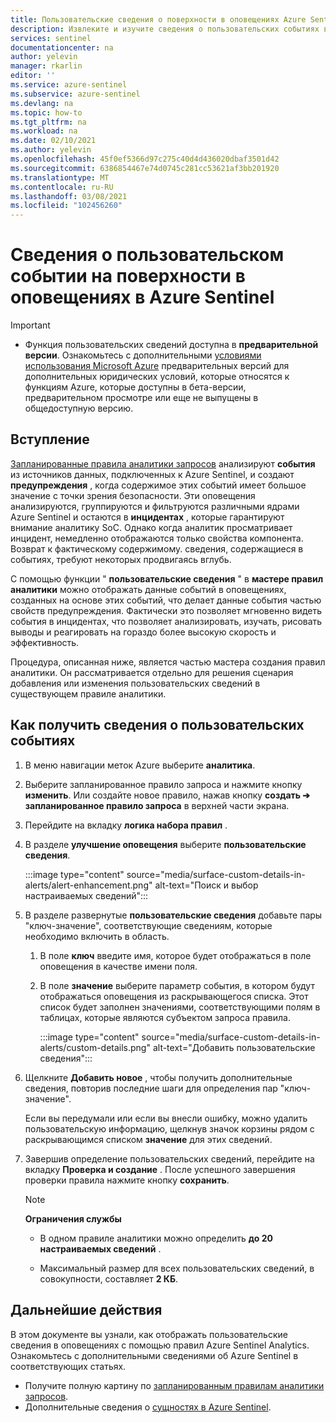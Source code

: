 ```yaml
---
title: Пользовательские сведения о поверхности в оповещениях Azure Sentinel | Документация Майкрософт
description: Извлеките и изучите сведения о пользовательских событиях в оповещениях в правилах Azure Sentinel Analytics, чтобы получить более подробные сведения об инциденте.
services: sentinel
documentationcenter: na
author: yelevin
manager: rkarlin
editor: ''
ms.service: azure-sentinel
ms.subservice: azure-sentinel
ms.devlang: na
ms.topic: how-to
ms.tgt_pltfrm: na
ms.workload: na
ms.date: 02/10/2021
ms.author: yelevin
ms.openlocfilehash: 45f0ef5366d97c275c40d4d436020dbaf3501d42
ms.sourcegitcommit: 6386854467e74d0745c281cc53621af3bb201920
ms.translationtype: MT
ms.contentlocale: ru-RU
ms.lasthandoff: 03/08/2021
ms.locfileid: "102456260"
---
```

# <a name="surface-custom-event-details-in-alerts-in-azure-sentinel"></a>Сведения о пользовательском событии на поверхности в оповещениях в Azure Sentinel 

> [!IMPORTANT]
>
> - Функция пользовательских сведений доступна в **предварительной версии**. Ознакомьтесь с дополнительными [условиями использования Microsoft Azure](https://azure.microsoft.com/support/legal/preview-supplemental-terms/) предварительных версий для дополнительных юридических условий, которые относятся к функциям Azure, которые доступны в бета-версии, предварительном просмотре или еще не выпущены в общедоступную версию.

## <a name="introduction"></a>Вступление

[Запланированные правила аналитики запросов](tutorial-detect-threats-custom.md) анализируют **события** из источников данных, подключенных к Azure Sentinel, и создают **предупреждения** , когда содержимое этих событий имеет большое значение с точки зрения безопасности. Эти оповещения анализируются, группируются и фильтруются различными ядрами Azure Sentinel и остаются в **инцидентах** , которые гарантируют внимание аналитику SoC. Однако когда аналитик просматривает инцидент, немедленно отображаются только свойства компонента. Возврат к фактическому содержимому. сведения, содержащиеся в событиях, требуют некоторых продвигаясь вглубь.

С помощью функции " **пользовательские сведения** " в **мастере правил аналитики** можно отображать данные событий в оповещениях, созданных на основе этих событий, что делает данные события частью свойств предупреждения. Фактически это позволяет мгновенно видеть события в инцидентах, что позволяет анализировать, изучать, рисовать выводы и реагировать на гораздо более высокую скорость и эффективность.

Процедура, описанная ниже, является частью мастера создания правил аналитики. Он рассматривается отдельно для решения сценария добавления или изменения пользовательских сведений в существующем правиле аналитики.

## <a name="how-to-surface-custom-event-details"></a>Как получить сведения о пользовательских событиях

1. В меню навигации меток Azure выберите **аналитика**.

1. Выберите запланированное правило запроса и нажмите кнопку **изменить**. Или создайте новое правило, нажав кнопку **создать &#10132; запланированное правило запроса** в верхней части экрана.

1. Перейдите на вкладку **логика набора правил** .

1. В разделе **улучшение оповещения** выберите **пользовательские сведения**.

    :::image type="content" source="media/surface-custom-details-in-alerts/alert-enhancement.png" alt-text="Поиск и выбор настраиваемых сведений":::

1. В разделе развернутые **пользовательские сведения** добавьте пары "ключ-значение", соответствующие сведениям, которые необходимо включить в область.

    1. В поле **ключ** введите имя, которое будет отображаться в поле оповещения в качестве имени поля.

    1. В поле **значение** выберите параметр события, в котором будут отображаться оповещения из раскрывающегося списка. Этот список будет заполнен значениями, соответствующими полям в таблицах, которые являются субъектом запроса правила.
    
        :::image type="content" source="media/surface-custom-details-in-alerts/custom-details.png" alt-text="Добавить пользовательские сведения":::

1. Щелкните **Добавить новое** , чтобы получить дополнительные сведения, повторив последние шаги для определения пар "ключ-значение". 

    Если вы передумали или если вы внесли ошибку, можно удалить пользовательскую информацию, щелкнув значок корзины рядом с раскрывающимся списком **значение** для этих сведений.

1. Завершив определение пользовательских сведений, перейдите на вкладку **Проверка и создание** . После успешного завершения проверки правила нажмите кнопку **сохранить**.

    > [!NOTE]
    > 
    >**Ограничения службы**
    > - В одном правиле аналитики можно определить **до 20 настраиваемых сведений** .
    >
    > - Максимальный размер для всех пользовательских сведений, в совокупности, составляет **2 КБ**.

## <a name="next-steps"></a>Дальнейшие действия
В этом документе вы узнали, как отображать пользовательские сведения в оповещениях с помощью правил Azure Sentinel Analytics. Ознакомьтесь с дополнительными сведениями об Azure Sentinel в соответствующих статьях.
- Получите полную картину по [запланированным правилам аналитики запросов](tutorial-detect-threats-custom.md).
- Дополнительные сведения о [сущностях в Azure Sentinel](entities-in-azure-sentinel.md).
